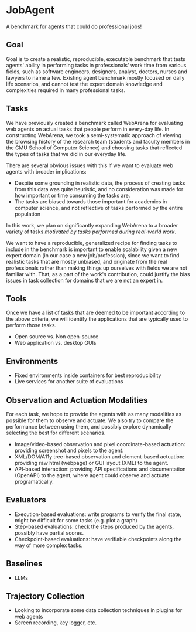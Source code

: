 # JobAgent
A benchmark for agents that could do professional jobs!

## Goal
Goal is to create a realistic, reproducible, executable benchmark that tests agents' ability in performing tasks in professionals' work time from various fields, such as software engineers, designers, analyst, doctors, nurses and lawyers to name a few. 
Existing agent benchmark mostly focused on daily life scenarios, and cannot test the expert domain knowledge and complexities required in many professional tasks.

## Tasks

We have previously created a benchmark called WebArena for evaluating web agents on actual tasks that people perform in every-day life. 
In constructing WebArena, we took a semi-systematic approach of viewing the browsing history of the research team (students and faculty members in the CMU School of Computer Science) and choosing tasks that reflected the types of tasks that we did in our everyday life.

There are several obvious issues with this if we want to evaluate web agents with broader implications:
- Despite some grounding in realistic data, the process of creating tasks from this data was quite heuristic, and no consideration was made for how important or time consuming the tasks are.
- The tasks are biased towards those important for academics in computer science, and not reflective of tasks performed by the entire population

In this work, we plan on significantly expanding WebArena to a broader variety of tasks *motivated by tasks performed during real-world work*. 

We want to have a reproducible, generalized recipe for finding tasks to include in the benchmark is important to enable scalability given a new expert domain (in our case a new job/profession), since we want to find realistic tasks that are mostly unbiased, and originate from the real professionals rather than making things up ourselves with fields we are not familiar with.
That, as a part of the work's contribution, could justify the bias issues in task collection for domains that we are not an expert in.



## Tools
Once we have a list of tasks that are deemed to be important according to the above criteria, we will identify the applications that are typically used to perform those tasks. 
- Open source vs. Non open-source
- Web application vs. desktop GUIs

## Environments
- Fixed environments inside containers for best reproducibility
- Live services for another suite of evaluations

## Observation and Actuation Modalities
For each task, we hope to provide the agents with as many modalities as possible for them to observe and actuate. We also try to compare the performance between using them, and possibly explore dynamically selecting the best for different scenarios.

- Image/video-based observation and pixel coordinate-based actuation: providing screenshot and pixels to the agent.
- XML/DOM/A11y tree-based observation and element-based actuation: providing raw html (webpage) or GUI layout (XML) to the agent.
- API-based interaction: providing API specifications and documentation (OpenAPI) to the agent, where agent could observe and actuate programatically.

## Evaluators

- Execution-based evaluations: write programs to verify the final state, might be difficult for some tasks (e.g. plot a graph)
- Step-based evaluations: check the steps produced by the agents, possibly have partial scores.
- Checkpoint-based evaluations: have verifiable checkpoints along the way of more complex tasks.


## Baselines
- LLMs

## Trajectory Collection
- Looking to incorporate some data collection techniques in plugins for web agents
- Screen recording, key logger, etc.